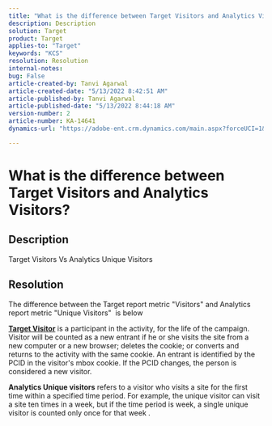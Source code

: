 ```yaml
---
title: "What is the difference between Target Visitors and Analytics Visitors?"
description: Description
solution: Target
product: Target
applies-to: "Target"
keywords: "KCS"
resolution: Resolution
internal-notes: 
bug: False
article-created-by: Tanvi Agarwal
article-created-date: "5/13/2022 8:42:51 AM"
article-published-by: Tanvi Agarwal
article-published-date: "5/13/2022 8:44:18 AM"
version-number: 2
article-number: KA-14641
dynamics-url: "https://adobe-ent.crm.dynamics.com/main.aspx?forceUCI=1&pagetype=entityrecord&etn=knowledgearticle&id=7456c4a6-98d2-ec11-a7b5-00224809c27a"

---
```

# What is the difference between Target Visitors and Analytics Visitors?

## Description


Target Visitors Vs Analytics Unique Visitors


## Resolution


The difference between the Target report metric "Visitors" and Analytics report metric "Unique Visitors"  is below

<u><b>Target Visitor</b></u> is a participant in the activity, for the life of the campaign.
 Visitor will be counted as a new entrant if he or she visits the site from a new computer or a new browser; deletes the cookie; or converts and returns to the activity with the same cookie. An entrant is identified by the PCID in the visitor's mbox cookie. If the PCID changes, the person is considered a new visitor.

<b>Analytics Unique visitors</b> refers to a visitor who visits a site for the first time within a specified time period. For example, the unique visitor can visit a site ten times in a week, but if the time period is week, a single unique visitor is counted only once for that week .




